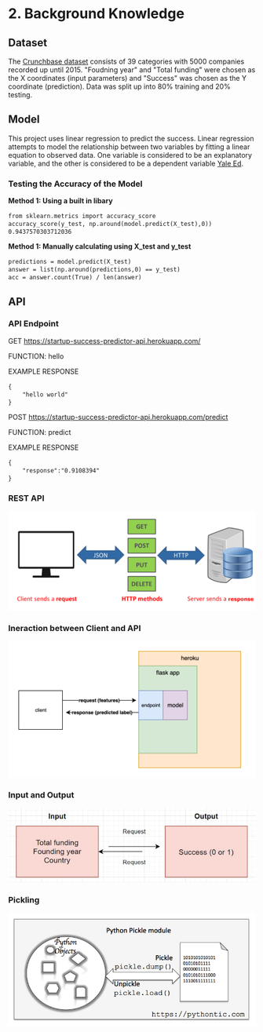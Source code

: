 # 2. Background Knowledge

## Dataset
The [Crunchbase dataset](https://www.kaggle.com/arindam235/startup-investments-crunchbase/data) consists of 39 categories with 5000 companies recorded up until 2015. "Foudning year" and "Total funding" were chosen as the X coordinates (input parameters) and "Success" was chosen as the Y coordinate (prediction). Data was split up into 80% training and 20% testing. 

## Model
This project uses linear regression to predict the success. Linear regression attempts to model the relationship between two variables by fitting a linear equation to observed data. One variable is considered to be an explanatory variable, and the other is considered to be a dependent variable [Yale Ed](http://www.stat.yale.edu/Courses/1997-98/101/linreg.htm).

### Testing the Accuracy of the Model

**Method 1: Using a built in libary**

```
from sklearn.metrics import accuracy_score
accuracy_score(y_test, np.around(model.predict(X_test),0))
0.9437570303712036
```

**Method 1: Manually calculating using X_test and y_test**
```
predictions = model.predict(X_test)
answer = list(np.around(predictions,0) == y_test)
acc = answer.count(True) / len(answer)
```

## API

### API Endpoint
GET https://startup-success-predictor-api.herokuapp.com/

FUNCTION: hello

EXAMPLE RESPONSE

```
{
    "hello world"
}
```

POST https://startup-success-predictor-api.herokuapp.com/predict

FUNCTION: predict

EXAMPLE RESPONSE

```
{
    "response":"0.9108394" 
}
```

### REST API

![REST API](https://github.com/shiyanboxer/Startup-Success-Predictor-v2/blob/master/Images/what_is_rest_api.png)

### Ineraction between Client and API

![Ineraction between Client and API](https://github.com/shiyanboxer/Startup-Success-Predictor-v2/blob/master/Images/Software%20Architecture.png)

### Input and Output

![Input and Output](https://github.com/shiyanboxer/Startup-Success-Predictor-v2/blob/master/Images/InOut.jpg)

### Pickling

![Picking](https://github.com/shiyanboxer/Startup-Success-Predictor-v2/blob/master/Images/python_pickle.png)
